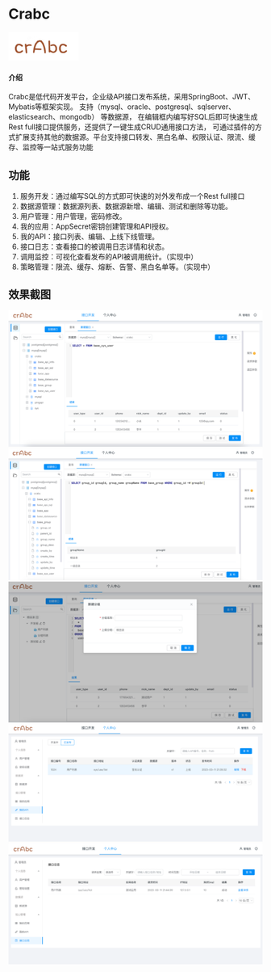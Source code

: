 # Crabc
![img.png](doc/logo.png)
#### 介绍
Crabc是低代码开发平台，企业级API接口发布系统，采用SpringBoot、JWT、Mybatis等框架实现。
支持（mysql、oracle、postgresql、sqlserver、elasticsearch、mongodb） 等数据源，
在编辑框内编写好SQL后即可快速生成Rest full接口提供服务，还提供了一键生成CRUD通用接口方法，
可通过插件的方式扩展支持其他的数据源。平台支持接口转发、黑白名单、权限认证、限流、缓存、监控等一站式服务功能


## 功能
1.  服务开发：通过编写SQL的方式即可快速的对外发布成一个Rest full接口
2.  数据源管理：数据源列表、数据源新增、编辑、测试和删除等功能。
3.  用户管理：用户管理，密码修改。
4.  我的应用：AppSecret密钥创建管理和API授权。
5.  我的API：接口列表、编辑、上线下线管理。
6.  接口日志：查看接口的被调用日志详情和状态。
7.  调用监控：可视化查看发布的API被调用统计。（实现中）
8.  策略管理：限流、缓存、熔断、告警、黑白名单等。（实现中）

## 效果截图
![img_2.png](doc/img_1.png)
![img_2.png](doc/img_2.png)
![img_3.png](doc/img_3.png)
![img_4.png](doc/img_4.png)
![img_5.png](doc/img_5.png)
